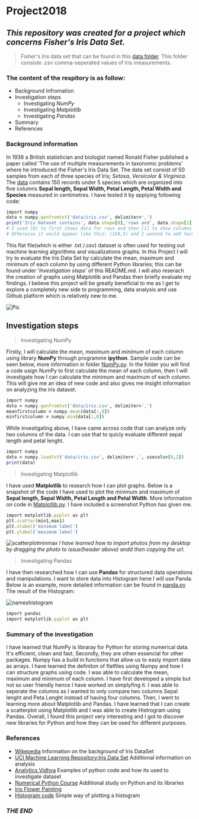 # Project2018 

## *This repository was created for a project which concerns Fisher's Iris Data Set.*
> Fisher's Iris data set that can be found in this [data folder](https://github.com/MartynaMisk/Project2018/blob/master/data/irisdata.csv). This folder consiste .csv comma-seperated values of Iris measurements.

### The content of the respitory is as follow: 
- Background Infromation
- Investigation steps
  - Investigating *NumPy*
   - Investigating *Matplotlib*
    - Investigating *Pandas*
- Summary
- References     

### Background information 

In 1936 a British statistician and biologist named Ronald Fisher published a paper called 'The use of multiple measurements in taxonomic problems' where he introduced the Fisher's Iris Data Set. The data set consist of 50 samples from each of three species of Iris; *Setosa, Versicolor & Virginica*. The [data](https://github.com/MartynaMisk/Project2018/blob/master/data/irisdata.csv) contains 150 records under 5 species which are organized into five columns **Sepal length, Sepal Width, Petal Length, Petal Width and Species** measured in centimetres. I have tested it by applying following code:

```ruby
import numpy
data = numpy.genfromtxt('data/iris.csv', delimiter=',')
print('Iris Dataset contains', data.shape[0],'rows and', data.shape[1], 'columns.')
# I used [0] to first shows data for rows and then [1] to show columns only. 
# Otherwise it would appear like this: (150,5) and I wanted to add text.
```

This flat file(which is either .txt /.csv) dataset is often used for testing out machine learning algorithms and visualizations graphs. 
In this Project I will try to evaluate the Iris Data Set by calculate the mean, maximum and minimum of each column by using different Python libraries; this can be found under '*Investigation steps*' of this README.md. I will also reserach the creation of graphs using Matplotlib and Pandas then briefly evaluate my findings. I believe this project will be greatly beneficial to me as I get to explore a completely new side to programming, data analysis and use Github platform which is relatively new to me.

![Pic](http://www.painters-online.co.uk/ugc-1/fullnews/news/16492/9864_big.jpg)
## Investigation steps
> Investigating NumPy

Firstly, I will calculate the *mean*, *maximum* and *minimum* of each column using library **NumPy** through programme **ipython**. Sample code can be seen below, more information in folder [NumPy.py](https://github.com/MartynaMisk/Project2018/blob/master/NumPy.py). 
In the folder you will find a code usign NumPy to first calculate the mean of each column, then I will investigate how I can calculate the minimum and maximum of each column. This will give me an idea of new code and also gives me insight information on analyzing the iris dataset.

```ruby
import numpy 
data = numpy.genfromtxt('data/iris.csv', delimiter=',')
meanfirstcolumn = numpy.mean(data[:,0])
minfirstcolumn = numpy.min(data[:,0])

```
While investigating above, I have came across code that can analyze only two columns of the data. I can use that to quicly evaluate different sepal length and petal lenght.

```ruby
import numpy 
data = numpy.loadtxt('data/iris.csv', delimiter=',', usecols=[0,2])
print(data)

```

> Investigating Matplotlib

I have used **Matplotlib** to research how I can plot graphs. Below is a snapshot of the code I have used to plot the minimum and maximum of **Sepal length, Sepal Width, Petal Length and Petal Width**. More information on code in [Matplotlib.py](https://github.com/MartynaMisk/Project2018/blob/master/Matplotlib.py). I have included a screenshot Python has given me.

```ruby
import matplotlib.pyplot as plt
plt.scatter(min1,max1)
plt.xlabel('minimum label')
plt.ylabel('maximum label')
```

![scatterplotminmax](https://user-images.githubusercontent.com/36375583/39400352-929a22aa-4b26-11e8-80c8-d733d8206d1f.PNG)
*I have learned how to import photos from my desktop by dragging the photo to issue(header above) andd then copying the url.*

> Investigating Pandas

I have then researched how I can use **Pandas** for structured data operations and manipulations. I want to store data into Histogram hene I will use Panda. Below is an example, more detailed information can be found in [panda.py](https://github.com/MartynaMisk/Project2018/blob/master/Pandas.py)
The result of the Histogram:

![nameshistogram](https://user-images.githubusercontent.com/36375583/39407721-6c98946e-4bc2-11e8-8942-52e4f41bc4b9.PNG)

```ruby
import pandas
import matplotlib.pyplot as plt
```

### Summary of the investigation 
I have learned that NumPy is libraray for Python for storing numerical data. It's efficient, clean and fast. Secondly, they are othen essencial for other packages. Numpy has a build in functions that allow us to easly import data as arrays. I have learned the definiton of flatfiles using Numpy and how I can structure graphs using code. I was able to calculate the mean, maximum and minimum of each column. I have first developed a simple but not so user friendly hence I have worked on simplyfing it. I was able to seperate the columns as I wanted to only compare two columns Sepal lenght and Peta Lenght instead of having four columns. Then, I went to learning more about Matplotlib and Pandas. I have learned that I can create a scatterplot using Matplotlib and I was able to create Histrogram using Pandas. Overall, I found this project very interesting and I got to discover new libraries for Python and how they can be used for different purposes. 

### References
- [Wikepedia](https://en.wikipedia.org/wiki/Iris_flower_data_set) Information on the background of Iris DataSet
- [UCI Machine Learning Repository:Iris Data Set](https://archive.ics.uci.edu/ml/datasets/iris) Additional information on analysis
- [Analytics Vidhya](https://www.analyticsvidhya.com/blog/2016/01/complete-tutorial-learn-data-science-python-scratch-2/) Examples of python code and how its used to investigate dataset
- [Numerical Python Course](https://www.python-course.eu/numpy.php) Additional study on Python and its libraries
- [Iris Flower Painting](http://www.painters-online.co.uk/techniques-and-tips/view,botanical-painting-for-beginners-how-to-paint-an-iris-in-watercolour-with-jarnie-godwin_16492.htm)
- [Histogram code](https://medium.com/codebagng/basic-analysis-of-the-iris-data-set-using-python-2995618a6342) Simple way of plotting a histogram

### *THE END*
